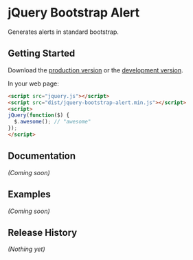 # jQuery Bootstrap Alert

Generates alerts in standard bootstrap.

## Getting Started

Download the [production version][min] or the [development version][max].

[min]: https://raw.github.com/roudrik/jquery-jquery-bootstrap-alert/master/dist/jquery-bootstrap-alert.min.js
[max]: https://raw.github.com/roudrik/jquery-jquery-bootstrap-alert/master/dist/jquery-bootstrap-alert.js

In your web page:

```html
<script src="jquery.js"></script>
<script src="dist/jquery-bootstrap-alert.min.js"></script>
<script>
jQuery(function($) {
  $.awesome(); // "awesome"
});
</script>
```

## Documentation
_(Coming soon)_

## Examples
_(Coming soon)_

## Release History
_(Nothing yet)_

